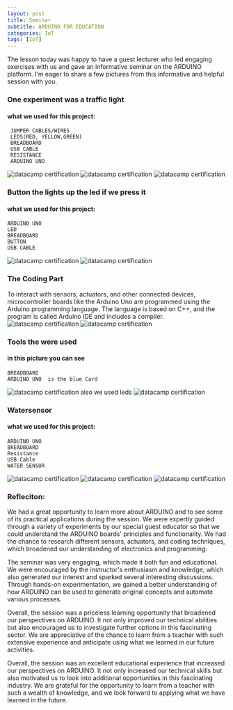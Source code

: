 ```yaml
---
layout: post
title: Seminar 
subtitle: ARDUINO FOR EDUCATION 
categories: IoT
tags: [IoT]
---
```


The lesson today was happy to have a guest lecturer who led engaging exercises with us and gave an informative seminar on the ARDUINO platform. I'm eager to share a few pictures from this informative and helpful session with you.
### One experiment was a traffic light 
#### what we used for this project:
```
 JUMPER CABLES/WIRES
 LEDS(RED, YELLOW,GREEN)
 BREADBOARD
 USB CABLE 
 RESISTANCE
 ARDUINO UNO 
```
![datacamp certification](/assets/images/banners/seminar/TRAFFICLIGHTS2.jpg)
![datacamp certification](/assets/images/banners/seminar/iot2.jpg)
![datacamp certification](/assets/images/banners/seminar/led.jpg)
### Button the lights up the led if we press it 
####  what we used for this project:
 ```
 ARDUINO UNO
 LED
 BREADBOARD
 BUTTON
 USB CABLE 
```
![datacamp certification](/assets/images/banners/seminar/button.jpg)
![datacamp certification](/assets/images/banners/seminar/TRAFFICLIGHTS.jpg)

### The Coding Part
To interact with sensors, actuators, and other connected devices, microcontroller boards like the Arduino Uno are programmed using the Arduino programming language.
 The language is based on C++, and the program is called Arduino IDE and includes a compiler.
![datacamp certification](/assets/images/banners/seminar/cods.jpg)
![datacamp certification](/assets/images/banners/seminar/compliar.jpg)
### Tools the were used 
#### in this picture  you can see 
 ```
 BREADBOARD
ARDUINO UNO  is the blue Card
 ```
![datacamp certification](/assets/images/banners/seminar/tools.jpg)
 also we used leds 
![datacamp certification](/assets/images/banners/seminar/led.jpg)

### Watersensor 
#### what we used for this project:
 ```
 ARDUINO UNO
 BREADBOARD
 Resistance
 USB Cable
 WATER SENSOR
 ```
![datacamp certification](/assets/images/banners/seminar/watersensor.jpg)
![datacamp certification](/assets/images/banners/seminar/watersensor1.jpg)
![datacamp certification](/assets/images/banners/seminar/watersensor2.jpg)

### Refleciton:
We had a great opportunity to learn more about ARDUINO and to see some of its practical applications during the session. We were expertly guided through a variety of experiments by our special guest educator so that we could understand the ARDUINO boards' principles and functionality. We had the chance to research different sensors, actuators, and coding techniques, which broadened our understanding of electronics and programming.


The seminar was very engaging, which made it both fun and educational. We were encouraged by the instructor's enthusiasm and knowledge, which also generated our interest and sparked several interesting discussions. Through hands-on experimentation, we gained a better understanding of how ARDUINO can be used to generate original concepts and automate various processes.

Overall, the session was a priceless learning opportunity that broadened our perspectives on ARDUINO. It not only improved our technical abilities but also encouraged us to investigate further options in this fascinating sector. We are appreciative of the chance to learn from a teacher with such extensive experience and anticipate using what we learned in our future activities.

Overall, the session was an excellent educational experience that increased our perspectives on ARDUINO. It not only increased our technical skills but also motivated us to look into additional opportunities in this fascinating industry. We are grateful for the opportunity to learn from a teacher with such a wealth of knowledge, and we look forward to applying what we have learned in the future.

